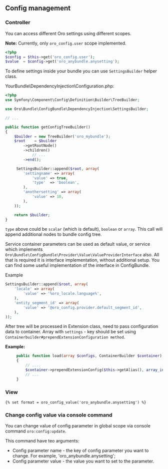 ## Config management
### Controller
You can access different Oro settings using different scopes.

**Note:** Currently, only `oro_config.user` scope implemented.

``` php
<?php
$config = $this->get('oro_config.user');
$value  = $config->get('oro_anybundle.anysetting');
```

To define settings inside your bundle you can use `SettingsBuilder` helper class.

YourBundle\DependencyInjection\Configuration.php:

``` php
<?php
use Symfony\Component\Config\Definition\Builder\TreeBuilder;

use Oro\Bundle\ConfigBundle\DependencyInjection\SettingsBuilder;

// ...

public function getConfigTreeBuilder()
{
    $builder = new TreeBuilder('oro_mybundle');
    $root    = $builder
        ->getRootNode()
        ->children()
            // ...
        ->end();

     SettingsBuilder::append($root, array(
        'settingname' => array(
            'value' => true,
            'type'  => 'boolean',
        ),
        'anothersetting' => array(
            'value' => 10,
        ),
    ));

    return $builder;
}
```

`type` above could be `scalar` (which is default), `boolean` or `array`.
This call will append additional nodes to bundle config tree.

Service container parameters can be used as default value, or service which implements `Oro\Bundle\ConfigBundle\Provider\Value\ValueProviderInterface` also. All that is required it is interface implementation, without additional setup. You can find some useful implementation of the interface in ConfigBundle.

Example

```php
SettingsBuilder::append($root, array(
    'locale' => array(
        'value' => '%oro_locale.language%',
    ),
    'entity_segment_id' => array(
        'value' => '@oro_config.provider.default_segment_id',
    ),
));
```

After tree will be processed in Extension class, need to pass configuration data to container.
Array with `settings` - key should be set using `Containerbuilder#prependExtensionConfiguration method`.

**Example:**
``` php
     public function load(array $configs, ContainerBuilder $container)
     {
         // ....
         $container->prependExtensionConfig($this->getAlias(), array_intersect_key($config, array_flip(['settings'])));
         // ...
     }
```

### View

```
{% set format = oro_config_value('oro_anybundle.anysetting') %}
```

### Change config value via console command
  
You can change value of config parameter in global scope via console command `oro:config:update`.

This command have teo arguments:

 - Config parameter name - the key of config parameter you want to change. For example, 'oro_anybundle.anysetting';
 - Config parameter value - the value you want to set to the parameter.
